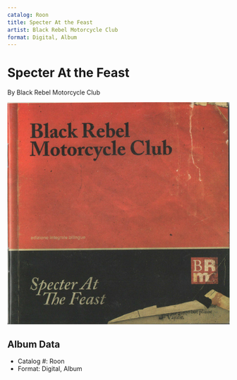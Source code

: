 ```yaml
---
catalog: Roon
title: Specter At the Feast
artist: Black Rebel Motorcycle Club
format: Digital, Album
---
```


# Specter At the Feast

By Black Rebel Motorcycle Club

![](../../assets/albumcovers/Black_Rebel_Motorcycle_Club-Specter_At_the_Feast.png)

## Album Data

- Catalog #: Roon
- Format: Digital, Album

